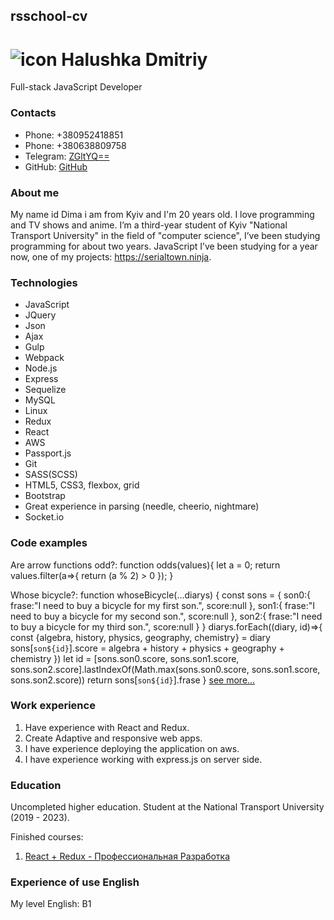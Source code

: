 ## rsschool-cv
# ![icon](https://img.icons8.com/doodle/96/000000/walter-white.png/>) Halushka Dmitriy
Full-stack JavaScript Developer
### Contacts
* Phone: +380952418851
* Phone: +380638809758
* Telegram: [ZGltYQ==](https://t.me/ZGltYQ)
* GitHub: [GitHub](https://github.com/ZGltYQ)

### About me
My name id Dima i am from Kyiv and I'm 20 years old.
I love programming and TV shows and anime.
I’m a third-year student of Kyiv "National Transport University" in the field of "computer science", I’ve been studying programming for about two years.
JavaScript I’ve been studying for a year now, one of my projects: https://serialtown.ninja.

### Technologies
* JavaScript
* JQuery
* Json
* Ajax
* Gulp
* Webpack
* Node.js
* Express
* Sequelize
* MySQL
* Linux
* Redux
* React
* AWS
* Passport.js
* Git
* SASS(SCSS)
* HTML5, CSS3, flexbox, grid
* Bootstrap
* Great experience in parsing (needle, cheerio, nightmare)
* Socket.io

### Code examples

Are arrow functions odd?:
    function odds(values){
    let a = 0;
    return values.filter(a=>{
    return (a % 2) > 0
    });
    }

Whose bicycle?:
    function whoseBicycle(...diarys) {
    const sons = {
    son0:{
    frase:"I need to buy a bicycle for my first son.",
    score:null
    },
    son1:{
    frase:"I need to buy a bicycle for my second son.",
    score:null
    },
    son2:{
    frase:"I need to buy a bicycle for my third son.",
    score:null
    }
    }
    diarys.forEach((diary, id)=>{
    const {algebra, history, physics, geography, chemistry} = diary
    sons[`son${id}`].score = algebra + history + physics + geography + chemistry
    })
    let id = [sons.son0.score, sons.son1.score, sons.son2.score].lastIndexOf(Math.max(sons.son0.score, sons.son1.score, sons.son2.score))
    return sons[`son${id}`].frase
    }
[see more...](https://www.codewars.com/users/ZGltYQ)

### Work experience
1. Have experience with React and Redux.
2. Create  Adaptive and responsive web apps.
3. I have experience deploying the application on aws.
4. I have experience working with express.js on server side.

### Education
Uncompleted higher education. Student at the National Transport University (2019 - 2023). 

Finished courses:
1. [React + Redux - Профессиональная Разработка](https://www.udemy.com/course/pro-react-redux)

### Experience of use English
My level English: B1